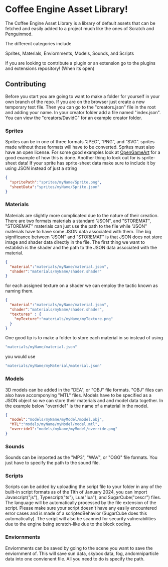 # Coffee Engine Asset Library!
The Coffee Engine Asset Library is a library of default assets that can be fetched and easily added to a project much like the ones of Scratch and Penguinmod.

The different categories include

Sprites,
Materials,
Enviornments,
Models,
Sounds,
and Scripts

If you are looking to contribute a plugin or an extension go to the plugins and extensions repository! (When its open)

## Contributing
Before you start you are going to want to make a folder for yourself in your own branch of the repo. If you are on the browser just create a new temporary text file.
Then you can go to the "creators.json" file in the root and adding your name. In your creator folder add a file named "index.json".
You can view the "creators/DavidC" for an example creator folder.
### Sprites
Sprites can be in one of three formats “JPEG”, “PNG”, and “SVG”. sprites made without those formats will have to be converted. Sprites must also have an open license. For some good examples look at [OpenGameArt](https://opengameart.org/) for a good example of how this is done. Another thing to look out for is sprite-sheet data! If your sprite has sprite-sheet data make sure to include it by using JSON instead of just a string
```json
{
  "spritePath":"sprites/myName/Sprite.png",
  "sheetData":"sprites/myName/Sprite.json"
}
```

### Materials
Materials are slightly more complicated due to the nature of their creation. There are two formats materials a standard "JSON", and "STOREMAT",
"STOREMAT" materials can just use the path to the file while "JSON" materials have to have some JSON data associated with them. The big significance between "JSON" and "STOREMAT" is that JSON does not store image and shader data directly in the file. The first thing we want to establish is the shader and the path to the JSON data associated with the material.
```json
{
  "material":"materials/myName/material.json",
  "shader":"materials/myName/shader.shader"
}
```
for each assigned texture on a shader we can employ the tactic known as naming them.
```json
{
  "material":"materials/myName/material.json",
  "shader":"materials/myName/shader.shader",
  "textures" : {
    "myTexture":"materials/myName/myTexture.png"
  }
}
```
One good tip is to make a folder to store each material in so instead of using
```js
"materials/myName/material.json"
```
you would use
```js
"materials/myName/myMaterial/material.json"
```

### Models
3D models can be added in the "DEA", or "OBJ" file formats. "OBJ" files can also have accomponying "MTL" files.
Models have to be specified as a JSON object so we can store their materials and and model data together.
In the example below "override1" is the name of a material in the model.
```json
{
  "model":"models/myName/myModel/model.obj",
  "MTL":"models/myName/myModel/model.mtl",
  "override1":"models/myName/myModel/override.png"
}
```

### Sounds
Sounds can be imported as the "MP3", "WAV", or "OGG" file formats. You just have to specify the path to the sound file.

### Scripts
Scripts can be added by uploading the script file to your folder in any of the built-in script formats as of the 11th of January 2024, you can import Javascript("js"), Typescript("ts"), Lua("lua"), and SugarCube("cescr") files. The language will be automatically processed by the file extension of the script. Please make sure your script doesn't have any easily encountered error cases and is made of a scriptedBehavior (SugarCube does this automatically). The script will also be scanned for security vulnerabilities due to the engine being scratch-like due to the block coding.

### Enviornments
Enviornments can be saved by going to the scene you want to save the enviornment of. This will save sun data, skybox data, fog, andomniparticle data into one convienent file. All you need to do is specify the path.
